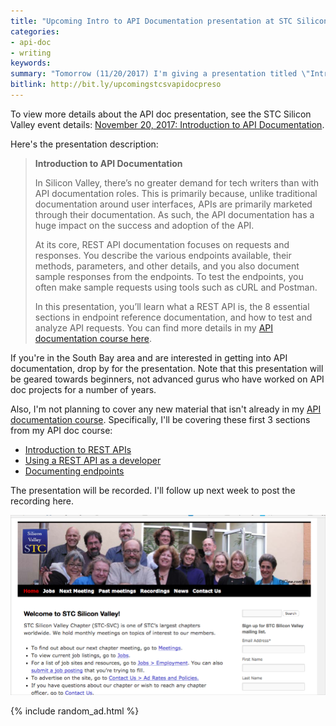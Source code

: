 ```yaml
---
title: "Upcoming Intro to API Documentation presentation at STC Silicon Valley chapter on 11/20/2017"
categories:
- api-doc
- writing
keywords:
summary: "Tomorrow (11/20/2017) I'm giving a presentation titled \"Introduction to API Documentation\" to the STC Silicon Valley chapter. The meeting, scheduled for 7-8pm, takes place in Santa Clara, California, at the IHOP next to Great America / Levi Stadium."
bitlink: http://bit.ly/upcomingstcsvapidocpreso
---
```


To view more details about the API doc presentation, see the STC Silicon Valley event details: [November 20, 2017: Introduction to API Documentation](http://www.stc-siliconvalley.org/2017/11/06/november-20-2017-introduction-to-api-documentation/).

Here's the presentation description:

> **Introduction to API Documentation**
>
> In Silicon Valley, there’s no greater demand for tech writers than with API documentation roles. This is primarily because, unlike traditional documentation around user interfaces, APIs are primarily marketed through their documentation. As such, the API documentation has a huge impact on the success and adoption of the API.
>
> At its core, REST API documentation focuses on requests and responses. You describe the various endpoints available, their methods, parameters, and other details, and you also document sample responses from the endpoints. To test the endpoints, you often make sample requests using tools such as cURL and Postman.
>
> In this presentation, you’ll learn what a REST API is, the 8 essential sections in endpoint reference documentation, and how to test and analyze API requests. You can find more details in my [API documentation course here](http://idratherbewriting.com/learnapidoc/).

If you're in the South Bay area and are interested in getting into API documentation, drop by for the presentation. Note that this presentation will be geared towards beginners, not advanced gurus who have worked on API doc projects for a number of years.

Also, I'm not planning to cover any new material that isn't already in my [API documentation course](http://idratherbewriting.com/learnapidoc/). Specifically, I'll be covering these first 3 sections from my API doc course:

* [Introduction to REST APIs](http://idratherbewriting.com/learnapidoc/docapis_introtoapis.html)
* [Using a REST API as a developer](http://idratherbewriting.com/learnapidoc/likeadeveloper.html)
* [Documenting endpoints](http://idratherbewriting.com/learnapidoc/docendpoints.html)

The presentation will be recorded. I'll follow up next week to post the recording here.

<a href="http://www.stc-siliconvalley.org/2017/11/06/november-20-2017-introduction-to-api-documentation/"><img src="/images/stcsvscreenshot22.png"/></a>

{% include random_ad.html %}
